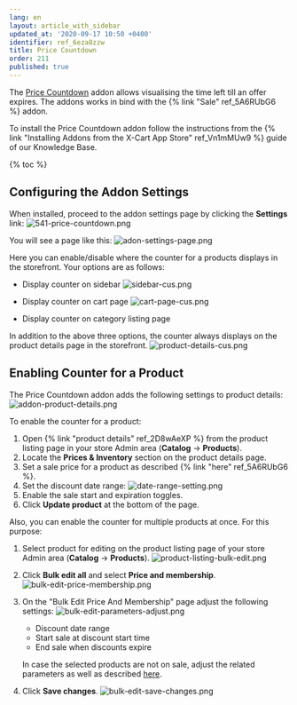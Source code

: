 ```yaml
---
lang: en
layout: article_with_sidebar
updated_at: '2020-09-17 10:50 +0400'
identifier: ref_6eza8zzw
title: Price Countdown
order: 211
published: true
---
```

The [Price Countdown](https://market.x-cart.com/addons/price-countdown.html "Price Countdown") addon allows visualising the time left till an offer expires. The addons works in bind with the {% link "Sale" ref_5A6RUbG6 %} addon.

To install the Price Countdown addon follow the instructions from the {% link "Installing Addons from the X-Cart App Store" ref_Vn1mMUw9 %} guide of our Knowledge Base.

{% toc %}

## Configuring the Addon Settings

When installed, proceed to the addon settings page by clicking the **Settings** link:
![541-price-countdown.png]({{site.baseurl}}/attachments/ref_6eza8zzw/541-price-countdown.png)

You will see a page like this:
![adon-settings-page.png]({{site.baseurl}}/attachments/ref_6eza8zzw/adon-settings-page.png)

Here you can enable/disable where the counter for a products displays in the storefront. Your options are as follows:
* Display counter on sidebar
![sidebar-cus.png]({{site.baseurl}}/attachments/ref_6eza8zzw/sidebar-cus.png)

* Display counter on cart page
![cart-page-cus.png]({{site.baseurl}}/attachments/ref_6eza8zzw/cart-page-cus.png)

* Display counter on category listing page

In addition to the above three options, the counter always displays on the product details page in the storefront.
![product-details-cus.png]({{site.baseurl}}/attachments/ref_6eza8zzw/product-details-cus.png)

## Enabling Counter for a Product

The Price Countdown addon adds the following settings to product details:
![addon-product-details.png]({{site.baseurl}}/attachments/ref_6eza8zzw/addon-product-details.png)

To enable the counter for a product:

1. Open {% link "product details" ref_2D8wAeXP %} from the product listing page in your store Admin area (**Catalog** -> **Products**).
2. Locate the **Prices & Inventory** section on the product details page.
3. Set a sale price for a product as described {% link "here" ref_5A6RUbG6 %}.
4. Set the discount date range:
   ![date-range-setting.png]({{site.baseurl}}/attachments/ref_6eza8zzw/date-range-setting.png)
5. Enable the sale start and expiration toggles.
6. Click **Update product** at the bottom of the page.

Also, you can enable the counter for multiple products at once. For this purpose:

1. Select product for editing on the product listing page of your store Admin area (**Catalog** -> **Products**).
   ![product-listing-bulk-edit.png]({{site.baseurl}}/attachments/ref_6eza8zzw/product-listing-bulk-edit.png)

2. Click **Bulk edit all** and select **Price and membership**.
   ![bulk-edit-price-membership.png]({{site.baseurl}}/attachments/ref_6eza8zzw/bulk-edit-price-membership.png)

3. On the "Bulk Edit Price And Membership" page adjust the following settings:
   ![bulk-edit-parameters-adjust.png]({{site.baseurl}}/attachments/ref_6eza8zzw/bulk-edit-parameters-adjust.png)
   * Discount date range
   * Start sale at discount start time
   * End sale when discounts expire
   
   In case the selected products are not on sale, adjust the related parameters as well as described [here](https://kb.x-cart.com/modules/bulk_edit.html#bulk-edit-price-and-membership "Price Countdown").
4. Click **Save changes**.
   ![bulk-edit-save-changes.png]({{site.baseurl}}/attachments/ref_6eza8zzw/bulk-edit-save-changes.png)
